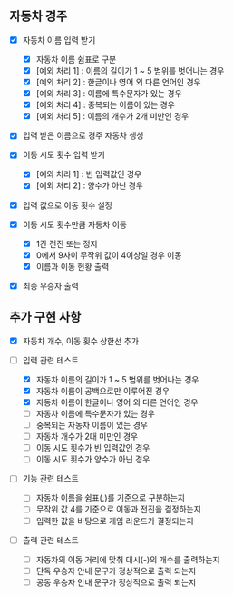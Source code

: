 ## 자동차 경주

- [X] 자동차 이름 입력 받기
  - [X] 자동차 이름 쉼표로 구분
  - [X] [예외 처리 1] : 이름의 길이가 1 ~ 5 범위를 벗어나는 경우
  - [X] [예외 처리 2] : 한글이나 영어 외 다른 언어인 경우
  - [X] [예외 처리 3] : 이름에 특수문자가 있는 경우
  - [X] [예외 처리 4] : 중복되는 이름이 있는 경우
  - [X] [예외 처리 5] : 이름의 개수가 2개 미만인 경우

- [X] 입력 받은 이름으로 경주 자동차 생성

- [X] 이동 시도 횟수 입력 받기
  - [X] [예외 처리 1] : 빈 입력값인 경우
  - [X] [예외 처리 2] : 양수가 아닌 경우

- [X] 입력 값으로 이동 횟수 설정

- [X] 이동 시도 횟수만큼 자동차 이동
  - [X] 1칸 전진 또는 정지
  - [X] 0에서 9사이 무작위 값이 4이상일 경우 이동
  - [X] 이름과 이동 현황 출력

- [X] 최종 우승자 출력

## 추가 구현 사항
- [X] 자동차 개수, 이동 횟수 상한선 추가

- [ ] 입력 관련 테스트
  - [X] 자동차 이름의 길이가 1 ~ 5 범위를 벗어나는 경우
  - [X] 자동차 이름이 공백으로만 이루어진 경우
  - [X] 자동차 이름이 한글이나 영어 외 다른 언어인 경우
  - [ ] 자동차 이름에 특수문자가 있는 경우
  - [ ] 중복되는 자동차 이름이 있는 경우
  - [ ] 자동차 개수가 2대 미만인 경우
  - [ ] 이동 시도 횟수가 빈 입력값인 경우
  - [ ] 이동 시도 횟수가 양수가 아닌 경우

- [ ] 기능 관련 테스트
  - [ ] 자동차 이름을 쉼표(,)를 기준으로 구분하는지
  - [ ] 무작위 값 4를 기준으로 이동과 전진을 결정하는지
  - [ ] 입력한 값을 바탕으로 게임 라운드가 결정되는지

- [ ] 출력 관련 테스트
  - [ ] 자동차의 이동 거리에 맞춰 대시(-)의 개수를 출력하는지
  - [ ] 단독 우승자 안내 문구가 정상적으로 출력 되는지
  - [ ] 공동 우승자 안내 문구가 정상적으로 출력 되는지
